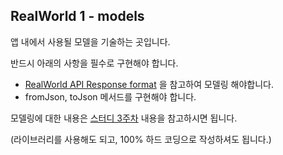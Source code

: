 ## RealWorld 1 - models

앱 내에서 사용될 모델을 기술하는 곳입니다.

반드시 아래의 사항을 필수로 구현해야 합니다.

- [RealWorld API Response format](https://realworld-docs.netlify.app/docs/specs/backend-specs/api-response-format#multiple-articles) 을 참고하여 모델링 해야합니다.
- fromJson, toJson 메서드를 구현해야 합니다.

모델링에 대한 내용은 [스터디 3주차](https://gdsc-kwangwoon.notion.site/3-3a58e595b06a43f8ad9cd99310ab791f?pvs=4) 내용을 참고하시면 됩니다.

(라이브러리를 사용해도 되고, 100% 하드 코딩으로 작성하셔도 됩니다.)

